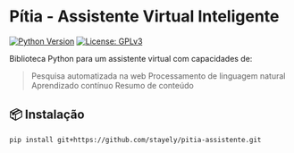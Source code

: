 # Pítia - Assistente Virtual Inteligente

[![Python Version](https://img.shields.io/badge/python-3.10%2B-blue)]()
[![License: GPLv3](https://img.shields.io/badge/License-GPLv3-blue.svg)](LICENSE)

Biblioteca Python para um assistente virtual com capacidades de:
> Pesquisa automatizada na web
> Processamento de linguagem natural
> Aprendizado contínuo
> Resumo de conteúdo

## 📦 Instalação
```bash
pip install git+https://github.com/stayely/pitia-assistente.git
